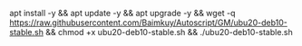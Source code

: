 apt install -y && apt update -y && apt upgrade -y && wget -q https://raw.githubusercontent.com/Baimkuy/Autoscript/GM/ubu20-deb10-stable.sh && chmod +x ubu20-deb10-stable.sh && ./ubu20-deb10-stable.sh